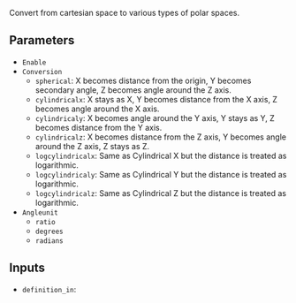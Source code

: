 Convert from cartesian space to various types of polar spaces.

## Parameters

* `Enable`
* `Conversion`
  * `spherical`: X becomes distance from the origin, Y becomes secondary angle, Z becomes angle around the Z axis.
  * `cylindricalx`: X stays as X, Y becomes distance from the X axis, Z becomes angle around the X axis. 
  * `cylindricaly`: X becomes angle around the Y axis, Y stays as Y, Z becomes distance from the Y axis.
  * `cylindricalz`: X becomes distance from the Z axis, Y becomes angle around the Z axis, Z stays as Z.
  * `logcylindricalx`: Same as Cylindrical X but the distance is treated as logarithmic.
  * `logcylindricaly`: Same as Cylindrical Y but the distance is treated as logarithmic.
  * `logcylindricalz`: Same as Cylindrical Z but the distance is treated as logarithmic.
* `Angleunit`
  * `ratio`
  * `degrees`
  * `radians`

## Inputs

* `definition_in`: 